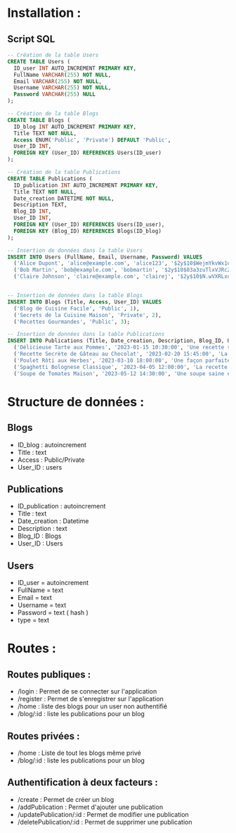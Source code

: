 # Installation :

## Script SQL

```sql
-- Création de la table Users
CREATE TABLE Users (
  ID_user INT AUTO_INCREMENT PRIMARY KEY,
  FullName VARCHAR(255) NOT NULL,
  Email VARCHAR(255) NOT NULL,
  Username VARCHAR(255) NOT NULL,
  Password VARCHAR(255) NULL
);

-- Création de la table Blogs
CREATE TABLE Blogs (
  ID_blog INT AUTO_INCREMENT PRIMARY KEY,
  Title TEXT NOT NULL,
  Access ENUM('Public', 'Private') DEFAULT 'Public',
  User_ID INT,
  FOREIGN KEY (User_ID) REFERENCES Users(ID_user)
);

-- Création de la table Publications
CREATE TABLE Publications (
  ID_publication INT AUTO_INCREMENT PRIMARY KEY,
  Title TEXT NOT NULL,
  Date_creation DATETIME NOT NULL,
  Description TEXT,
  Blog_ID INT,
  User_ID INT,
  FOREIGN KEY (User_ID) REFERENCES Users(ID_user),
  FOREIGN KEY (Blog_ID) REFERENCES Blogs(ID_blog)
);

-- Insertion de données dans la table Users
INSERT INTO Users (FullName, Email, Username, Password) VALUES
  ('Alice Dupont', 'alice@example.com', 'alice123', '$2y$10$WejmYkvWx1qVbdQiUGI8ReJNOMM3VRocvfkKKeMUAFgtaQvcg/fi6'), -- Password
  ('Bob Martin', 'bob@example.com', 'bobmartin', '$2y$10$03a3zuTlxVJRcZQjh3cmR.w3HjsQFseVkiLtZ0z8H7osbSunfDXTG'), -- mdpsecret456
  ('Claire Johnson', 'claire@example.com', 'clairej', '$2y$10$N.wVXRLxutohi6uLgJwoTutG9HJkT7JkUgDFaQn6ZPihu9aii.5nO'); -- p@ssword789


-- Insertion de données dans la table Blogs
INSERT INTO Blogs (Title, Access, User_ID) VALUES
  ('Blog de Cuisine Facile', 'Public', 1),
  ('Secrets de la Cuisine Maison', 'Private', 2),
  ('Recettes Gourmandes', 'Public', 3);

-- Insertion de données dans la table Publications
INSERT INTO Publications (Title, Date_creation, Description, Blog_ID, User_ID) VALUES
  ('Délicieuse Tarte aux Pommes', '2023-01-15 10:30:00', 'Une recette simple et délicieuse de tarte aux pommes.', 1, 1),
  ('Recette Secrète de Gâteau au Chocolat', '2023-02-20 15:45:00', 'La meilleure recette de gâteau au chocolat jamais révélée!', 2, 2),
  ('Poulet Rôti aux Herbes', '2023-03-10 18:00:00', 'Une façon parfaite de préparer le poulet pour un repas savoureux.', 3, 3),
  ('Spaghetti Bolognese Classique', '2023-04-05 12:00:00', 'La recette authentique de la sauce bolognaise italienne.', 1, 1),
  ('Soupe de Tomates Maison', '2023-05-12 14:30:00', 'Une soupe saine et délicieuse à base de tomates fraîches.', 2, 2);

```

# Structure de données :

## Blogs

- ID_blog : autoincrement
- Title : text
- Access : Public/Private
- User_ID : users

## Publications

- ID_publication : autoincrement
- Title : text
- Date_creation : Datetime
- Description : text
- Blog_ID : Blogs
- User_ID : Users

## Users

- ID_user = autoincrement
- FullName = text
- Email = text
- Username = text
- Password = text ( hash )
- type = text

# Routes :

## Routes publiques :

- /login : Permet de se connecter sur l'application
- /register : Permet de s'enregistrer sur l'application
- /home : liste des blogs pour un user non authentifié
- /blog/:id : liste les publications pour un blog

## Routes privées :

- /home : Liste de tout les blogs même privé
- /blog/:id : liste les publications pour un blog

## Authentification à deux facteurs :

- /create : Permet de créer un blog
- /addPublication : Permet d'ajouter une publication
- /updatePublication/:id : Permet de modifier une publication
- /deletePublication/:id : Permet de supprimer une publication
